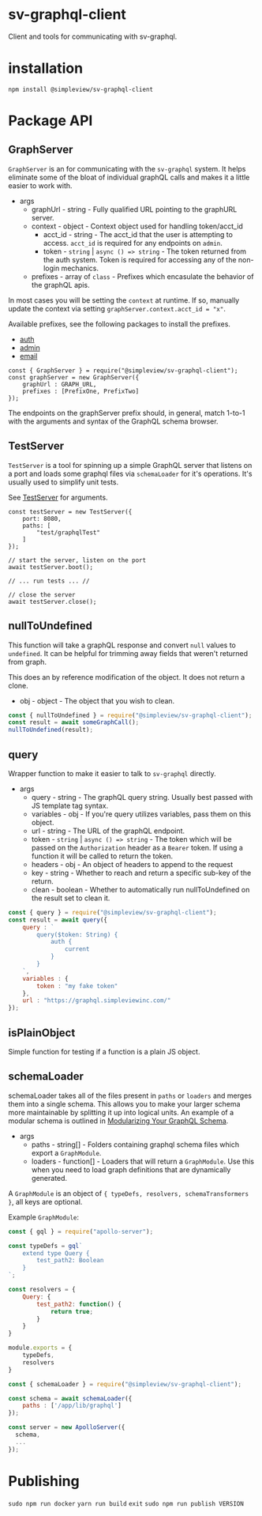 # sv-graphql-client
Client and tools for communicating with sv-graphql.

# installation

```
npm install @simpleview/sv-graphql-client
```

# Package API

## GraphServer

`GraphServer` is an for communicating with the `sv-graphql` system. It helps eliminate some of the bloat of individual graphQL calls and makes it a little easier to work with.


* args
	* graphUrl - string - Fully qualified URL pointing to the graphURL server.
	* context - object - Context object used for handling token/acct_id
		* acct_id - string - The acct_id that the user is attempting to access. `acct_id` is required for any endpoints on `admin`.
		* token - `string` | `async () => string` - The token returned from the auth system. Token is required for accessing any of the non-login mechanics.
	* prefixes - array of `class` - Prefixes which encasulate the behavior of the graphQL apis.

In most cases you will be setting the `context` at runtime. If so, manually update the context via setting `graphServer.context.acct_id = "x"`.

Available prefixes, see the following packages to install the prefixes.

* [auth](https://github.com/simpleviewinc/sv-auth-client)
* [admin](https://github.com/simpleviewinc/sv-auth-client)
* [email](https://github.com/simpleviewinc/sv-email-client)

```
const { GraphServer } = require("@simpleview/sv-graphql-client");
const graphServer = new GraphServer({
	graphUrl : GRAPH_URL,
	prefixes : [PrefixOne, PrefixTwo]
});
```

The endpoints on the graphServer prefix should, in general, match 1-to-1 with the arguments and syntax of the GraphQL schema browser.

## TestServer

`TestServer` is a tool for spinning up a simple GraphQL server that listens on a port and loads some graphql files via `schemaLoader` for it's operations. It's usually used to simplify unit tests.

See [TestServer](src/TestServer.js) for arguments.

```
const testServer = new TestServer({
	port: 8080,
	paths: [
		"test/graphqlTest"
	]
});

// start the server, listen on the port
await testServer.boot();

// ... run tests ... //

// close the server
await testServer.close();
```

## nullToUndefined

This function will take a graphQL response and convert `null` values to `undefined`. It can be helpful for trimming away fields that weren't returned from graph.

This does an by reference modification of the object. It does not return a clone.

* obj - object - The object that you wish to clean.

```js
const { nullToUndefined } = require("@simpleview/sv-graphql-client");
const result = await someGraphCall();
nullToUndefined(result);
```


## query

Wrapper function to make it easier to talk to `sv-graphql` directly.

* args
	* query - string - The graphQL query string. Usually best passed with JS template tag syntax.
	* variables - obj - If you're query utilizes variables, pass them on this object.
	* url - string - The URL of the graphQL endpoint.
	* token - `string` | `async () => string` - The token which will be passed on the `Authorization` header as a `Bearer` token. If using a function it will be called to return the token.
	* headers - obj - An object of headers to append to the request
	* key - string - Whether to reach and return a specific sub-key of the return.
	* clean - boolean - Whether to automatically run nullToUndefined on the result set to clean it.

```js
const { query } = require("@simpleview/sv-graphql-client");
const result = await query({
	query : `
		query($token: String) {
			auth {
				current
			}
		}
	`,
	variables : {
		token : "my fake token"
	},
	url : "https://graphql.simpleviewinc.com/"
});
```

## isPlainObject

Simple function for testing if a function is a plain JS object.

## schemaLoader

schemaLoader takes all of the files present in `paths` or `loaders` and merges them into a single schema. This allows you to make your larger schema more maintainable by splitting it up into logical units. An example of a modular schema is outlined in [Modularizing Your GraphQL Schema](https://www.apollographql.com/blog/modularizing-your-graphql-schema-code-d7f71d5ed5f2/).

* args
  * paths - string[] - Folders containing graphql schema files which export a `GraphModule`.
  * loaders - function[] - Loaders that will return a `GraphModule`. Use this when you need to load graph definitions that are dynamically generated.

A `GraphModule` is an object of `{ typeDefs, resolvers, schemaTransformers }`, all keys are optional.

Example `GraphModule`:
```js
const { gql } = require("apollo-server");

const typeDefs = gql`
	extend type Query {
		test_path2: Boolean
	}
`;

const resolvers = {
	Query: {
		test_path2: function() {
			return true;
		}
	}
}

module.exports = {
	typeDefs,
	resolvers
}
```

```js
const { schemaLoader } = require("@simpleview/sv-graphql-client");

const schema = await schemaLoader({
	paths : ['/app/lib/graphql']
});

const server = new ApolloServer({
  schema,
  ...
});
```
# Publishing

`sudo npm run docker`
`yarn run build`
`exit`
`sudo npm run publish VERSION`
